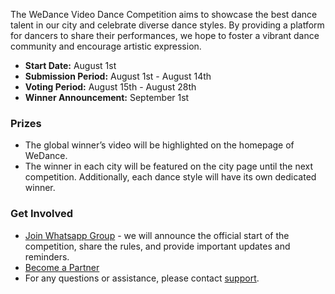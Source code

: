 The WeDance Video Dance Competition aims to showcase the best dance talent in our city and celebrate diverse dance styles. By providing a platform for dancers to share their performances, we hope to foster a vibrant dance community and encourage artistic expression.

- **Start Date:** August 1st
- **Submission Period:** August 1st - August 14th
- **Voting Period:** August 15th - August 28th
- **Winner Announcement:** September 1st

### Prizes

- The global winner’s video will be highlighted on the homepage of WeDance.
- The winner in each city will be featured on the city page until the next competition. Additionally, each dance style will have its own dedicated winner.

### Get Involved

- [Join Whatsapp Group](https://chat.whatsapp.com/IPCKKI520OUFxY5t7BbJ7s) - we will announce the official start of the competition, share the rules, and provide important updates and reminders.
- [Become a Partner](/competition/partners)
- For any questions or assistance, please contact [support](/support).
